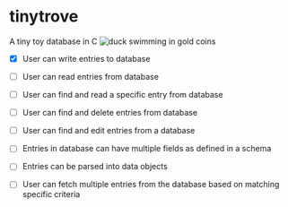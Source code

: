 # tinytrove
A tiny toy database in C
![duck swimming in gold coins](https://media.giphy.com/media/gQdejV5BBChHi/giphy.gif)

- [x] User can write entries to database
- [ ] User can read entries from database
- [ ] User can find and read a specific entry from database
- [ ] User can find and delete entries from database
- [ ] User can find and edit entries from a database
- [ ] Entries in database can have multiple fields as defined in a schema
- [ ] Entries can be parsed into data objects
- [ ] User can fetch multiple entries from the database based on matching specific criteria

